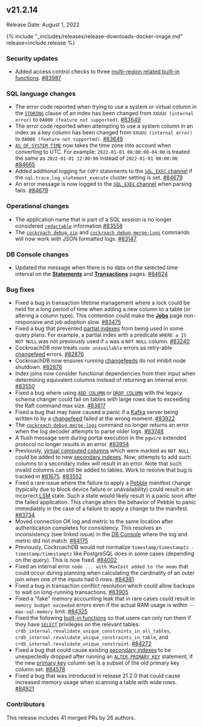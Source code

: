 ## v21.2.14

Release Date: August 1, 2022

{% include "_includes/releases/release-downloads-docker-image.md" release=include.release %}

<h3 id="v21-2-14-security-updates">Security updates</h3>

- Added access control checks to three [multi-region related built-in functions](https://www.cockroachlabs.com/docs/v21.2/functions-and-operators#multi-region-functions). [#83987][#83987]

<h3 id="v21-2-14-sql-language-changes">SQL language changes</h3>

- The error code reported when trying to use a system or virtual column in the [`STORING`](https://www.cockroachlabs.com/docs/v21.2/create-index#store-columns) clause of an index has been changed from `XXUUU (internal error)` to `0A000 (feature not supported)`. [#83649][#83649]
- The error code reported when attempting to use a system column in an index as a key column has been changed from `XXUUU (internal error)` to `0A000 (feature not supported)`. [#83649][#83649]
- [`AS OF SYSTEM TIME`](https://www.cockroachlabs.com/docs/v21.2/as-of-system-time) now takes the time zone into account when converting to UTC. For example: `2022-01-01 08:00:00-04:00` is treated the same as `2022-01-01 12:00:00` instead of `2022-01-01 08:00:00` [#84665][#84665]
- Added additional logging for `COPY` statements to the [`SQL_EXEC` channel](https://www.cockroachlabs.com/docs/v21.2/logging#sql_exec) if the `sql.trace.log_statement_execute` cluster setting is set. [#84679][#84679]
- An error message is now logged to the [`SQL_EXEC` channel](https://www.cockroachlabs.com/docs/v21.2/logging#sql_exec) when parsing fails. [#84679][#84679]

<h3 id="v21-2-14-operational-changes">Operational changes</h3>

- The application name that is part of a SQL session is no longer considered [`redactable`](https://www.cockroachlabs.com/docs/v21.2/configure-logs#redact-logs) information [#83558][#83558]
- The [`cockroach debug zip`](https://www.cockroachlabs.com/docs/v21.2/cockroach-debug-zip) and [`cockroach debug merge-logs`](https://www.cockroachlabs.com/docs/v21.2/cockroach-debug-merge-logs) commands will now work with JSON formatted logs. [#83147][#83147]

<h3 id="v21-2-14-db-console-changes">DB Console changes</h3>

- Updated the message when there is no data on the selected time interval on the [**Statements**](https://www.cockroachlabs.com/docs/v21.2/ui-statements-page) and [**Transactions**](https://www.cockroachlabs.com/docs/v21.2/ui-transactions-page) pages. [#84624][#84624]

<h3 id="v21-2-14-bug-fixes">Bug fixes</h3>

- Fixed a bug in transaction lifetime management where a lock could be held for a long period of time when adding a new column to a table (or altering a column type). This contention could make the [**Jobs**](https://www.cockroachlabs.com/docs/v21.2/ui-jobs-page) page non-responsive and job adoption slow. [#83475][#83475]
- Fixed a bug that prevented [partial indexes](https://www.cockroachlabs.com/docs/v21.2/partial-indexes) from being used in some query plans. For example, a partial index with a predicate `WHERE a IS NOT NULL` was not previously used if `a` was a `NOT NULL` column. [#83240][#83240]
- CockroachDB now treats `node unavailable` errors as retry-able [changefeed](https://www.cockroachlabs.com/docs/v21.2/change-data-capture-overview) errors. [#82876][#82876]
- CockroachDB now ensures running [changefeeds](https://www.cockroachlabs.com/docs/v21.2/change-data-capture-overview) do not inhibit node shutdown. [#82876][#82876]
- Index joins now consider functional dependencies from their input when determining equivalent columns instead of returning an internal error. [#83550][#83550]
- Fixed a bug where using [`ADD COLUMN`](https://www.cockroachlabs.com/docs/v21.2/add-column) or [`DROP COLUMN`](https://www.cockroachlabs.com/docs/v21.2/drop-column) with the legacy schema changer could fail on tables with large rows due to exceeding the Raft command max size. [#83817][#83817]
- Fixed a bug that may have caused a panic if a [Kafka](https://www.cockroachlabs.com/docs/v21.2/changefeed-sinks#kafka) server being written to by a [changefeed](https://www.cockroachlabs.com/docs/v21.2/change-data-capture-overview) failed at the wrong moment. [#83922][#83922]
- The [`cockroach debug merge-logs`](https://www.cockroachlabs.com/docs/v21.2/cockroach-debug-merge-logs) command no longer returns an error when the log decoder attempts to parse older logs. [#83748][#83748]
- A flush message sent during portal execution in the `pgwire` extended protocol no longer results in an error. [#83954][#83954]
- Previously, [virtual computed columns](https://www.cockroachlabs.com/docs/v21.2/computed-columns) which were marked as `NOT NULL` could be added to new [secondary indexes](https://www.cockroachlabs.com/docs/v21.2/indexes). Now, attempts to add such columns to a secondary index will result in an error. Note that such invalid columns can still be added to tables. Work to resolve that bug is tracked in [#81675](https://github.com/cockroachdb/cockroach/issues/81675). [#83552][#83552]
- Fixed a rare issue where the failure to apply a [Pebble](https://www.cockroachlabs.com/docs/v21.2/architecture/storage-layer#pebble) manifest change (typically due to block device failure or unavailability) could result in an incorrect [LSM](https://www.cockroachlabs.com/docs/v21.2/architecture/storage-layer#log-structured-merge-trees) state. Such a state would likely result in a panic soon after the failed application. This change alters the behavior of Pebble to panic immediately in the case of a failure to apply a change to the manifest. [#83734][#83734]
- Moved connection OK log and metric to the same location after authentication completes for consistency. This resolves an inconsistency (see linked issue) in the [DB Console](https://www.cockroachlabs.com/docs/v21.2/ui-overview) where the log and metric did not match. [#84175][#84175]
- Previously, CockroachDB would not normalize `timestamp/timestamptz - timestamp/timestamptz` like PostgreSQL does in some cases (depending on the query). This is now fixed. [#84002][#84002]
- Fixed an internal error `node ... with MaxCost added to the memo` that could occur during planning when calculating the cardinality of an outer join when one of the inputs had 0 rows. [#84381][#84381]
- Fixed a bug in transaction conflict resolution which could allow backups to wait on long-running transactions. [#83905][#83905]
- Fixed a "fake" memory accounting leak that in rare cases could result in `memory budget exceeded` errors even if the actual RAM usage is within `--max-sql-memory` limit. [#84325][#84325]
- Fixed the following [built-in functions](https://www.cockroachlabs.com/docs/v21.2/functions-and-operators) so that users can only run them if they have [`SELECT`](https://www.cockroachlabs.com/docs/v21.2/select-clause) privileges on the relevant tables: `crdb_internal.revalidate_unique_constraints_in_all_tables`, `crdb_internal.revalidate_unique_constraints_in_table`, and `crdb_internal.revalidate_unique_constraint`. [#84272][#84272]
- Fixed a bug that could cause existing [secondary indexes](https://www.cockroachlabs.com/docs/v21.2/indexes) to be unexpectedly dropped after running an [`ALTER PRIMARY KEY`](https://www.cockroachlabs.com/docs/v21.2/alter-primary-key) statement, if the new [primary key](https://www.cockroachlabs.com/docs/v21.2/primary-key) column set is a subset of the old primary key column set. [#84578][#84578]
- Fixed a bug that was introduced in release 21.2.0 that could cause increased memory usage when scanning a table with wide rows. [#84921][#84921]

<h3 id="v21-2-14-contributors">Contributors</h3>

This release includes 41 merged PRs by 26 authors.

[#82876]: https://github.com/cockroachdb/cockroach/pull/82876
[#83147]: https://github.com/cockroachdb/cockroach/pull/83147
[#83240]: https://github.com/cockroachdb/cockroach/pull/83240
[#83475]: https://github.com/cockroachdb/cockroach/pull/83475
[#83550]: https://github.com/cockroachdb/cockroach/pull/83550
[#83552]: https://github.com/cockroachdb/cockroach/pull/83552
[#83558]: https://github.com/cockroachdb/cockroach/pull/83558
[#83649]: https://github.com/cockroachdb/cockroach/pull/83649
[#83734]: https://github.com/cockroachdb/cockroach/pull/83734
[#83748]: https://github.com/cockroachdb/cockroach/pull/83748
[#83817]: https://github.com/cockroachdb/cockroach/pull/83817
[#83877]: https://github.com/cockroachdb/cockroach/pull/83877
[#83905]: https://github.com/cockroachdb/cockroach/pull/83905
[#83922]: https://github.com/cockroachdb/cockroach/pull/83922
[#83954]: https://github.com/cockroachdb/cockroach/pull/83954
[#83987]: https://github.com/cockroachdb/cockroach/pull/83987
[#84002]: https://github.com/cockroachdb/cockroach/pull/84002
[#84076]: https://github.com/cockroachdb/cockroach/pull/84076
[#84096]: https://github.com/cockroachdb/cockroach/pull/84096
[#84112]: https://github.com/cockroachdb/cockroach/pull/84112
[#84175]: https://github.com/cockroachdb/cockroach/pull/84175
[#84272]: https://github.com/cockroachdb/cockroach/pull/84272
[#84325]: https://github.com/cockroachdb/cockroach/pull/84325
[#84381]: https://github.com/cockroachdb/cockroach/pull/84381
[#84578]: https://github.com/cockroachdb/cockroach/pull/84578
[#84624]: https://github.com/cockroachdb/cockroach/pull/84624
[#84665]: https://github.com/cockroachdb/cockroach/pull/84665
[#84679]: https://github.com/cockroachdb/cockroach/pull/84679
[#84848]: https://github.com/cockroachdb/cockroach/pull/84848
[#84861]: https://github.com/cockroachdb/cockroach/pull/84861
[#84864]: https://github.com/cockroachdb/cockroach/pull/84864
[#84921]: https://github.com/cockroachdb/cockroach/pull/84921
[2ea582b5c]: https://github.com/cockroachdb/cockroach/commit/2ea582b5c
[6fec4f744]: https://github.com/cockroachdb/cockroach/commit/6fec4f744
